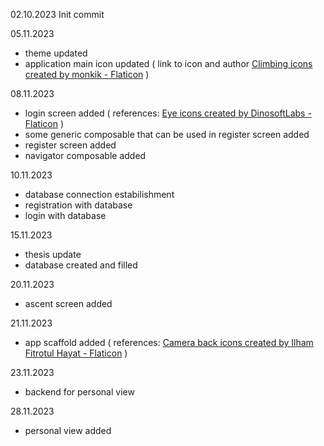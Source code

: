 02.10.2023
Init commit

05.11.2023
- theme updated
- application main icon updated (
    link to icon and author 
    <a href="https://www.flaticon.com/free-icons/climbing" title="climbing icons">Climbing icons created by monkik - Flaticon</a>
)

08.11.2023
- login screen added (
    references:
    <a href="https://www.flaticon.com/free-icons/eye" title="eye icons">Eye icons created by DinosoftLabs - Flaticon</a>
)
- some generic composable that can be used in register screen added
- register screen added
- navigator composable added

10.11.2023
- database connection estabilishment
- registration with database
- login with database

15.11.2023
- thesis update
- database created and filled

20.11.2023
- ascent screen added

21.11.2023
- app scaffold added (
    references:
    <a href="https://www.flaticon.com/free-icons/camera-back" title="camera back icons">Camera back icons created by Ilham Fitrotul Hayat - Flaticon</a>
)

23.11.2023
- backend for personal view

28.11.2023
- personal view added